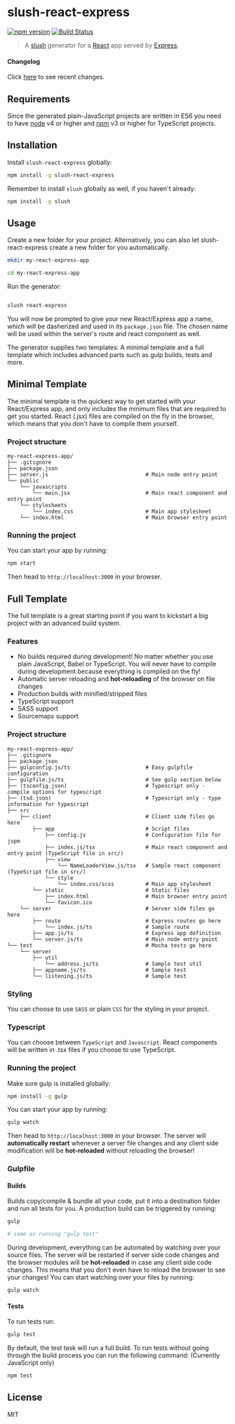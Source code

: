 slush-react-express
==============

[![npm version](https://badge.fury.io/js/slush-react-express.svg)](http://badge.fury.io/js/slush-react-express) [![Build Status](https://travis-ci.org/peterjuras/slush-react-express.svg?branch=master)](https://travis-ci.org/peterjuras/slush-react-express)

> A [slush](http://slushjs.github.io) generator for a [React](https://facebook.github.io/react/) app served by [Express](http://expressjs.com/).

#### Changelog

Click [here](CHANGELOG.md) to see recent changes.

## Requirements

Since the generated plain-JavaScript projects are written in ES6 you need to have [node](https://nodejs.org/) v4 or higher and [npm](https://www.npmjs.com/package/npm) v3 or higher for TypeScript projects.

## Installation

Install `slush-react-express` globally:

```bash
npm install -g slush-react-express
```

Remember to install `slush` globally as well, if you haven't already:

```bash
npm install -g slush
```

## Usage

Create a new folder for your project. Alternatively, you can also let slush-react-express create a new folder for you automatically.

```bash
mkdir my-react-express-app

cd my-react-express-app
```

Run the generator:

```bash

slush react-express
```

You will now be prompted to give your new React/Express app a name, which will be dasherized and used in its `package.json` file. The chosen name will be used within the server's route and react component as well.

The generator supplies two templates: A minimal template and a full template which includes advanced parts such as gulp builds, tests and more.

## Minimal Template

The minimal template is the quickest way to get started with your React/Express app, and only includes the minimum files that are required to get you started. React (.jsx) files are compiled on the fly in the browser, which means that you don't have to compile them yourself.

### Project structure

```
my-react-express-app/
├── .gitignore
├── package.json
├── server.js                               # Main node entry point
└── public
    └── javascripts
        └── main.jsx                        # Main react component and entry point
    └── stylesheets
        └── index.css                       # Main app stylesheet
    └── index.html                          # Main browser entry point
```
### Running the project

You can start your app by running:

```bash
npm start
```

Then head to `http://localhost:3000` in your browser.

## Full Template

The full template is a great starting point if you want to kickstart a big project with an advanced build system.

### Features
* No builds required during development! No matter whether you use plain JavaScript, Babel or TypeScript. You will never have to compile during development because everything is compiled on the fly!
* Automatic server reloading and **hot-reloading** of the browser on file changes
* Production builds with minified/stripped files
* TypeScript support
* SASS support
* Sourcemaps support

### Project structure

```
my-react-express-app/
├── .gitignore
├── package.json
├── gulpconfig.js/ts                        # Easy gulpfile configuration
├── gulpfile.js/ts                          # See gulp section below
├── (tsconfig.json)                         # Typescript only - compile options for typescript
├── (tsd.json)                              # Typescript only - type information for typescript
├── src
    ├── client                              # Client side files go here
        ├── app                             # Script files
            ├── config.js                   # Configuration file for jspm
            ├── index.js/tsx                # Main react component and entry point (TypeScript file in src/)
            ├── view
                └── NameLoaderView.js/tsx   # Sample react component (TypeScript file in src/)
            └── style
                └── index.css/scss          # Main app stylesheet
        └── static                          # Static files
            ├── index.html                  # Main browser entry point
            └── favicon.ico                          
    └── server                              # Server side files go here
        ├── route                           # Express routes go here
            └── index.js/ts                 # Sample route
        ├── app.js/ts                       # Express app definition
        └── server.js/ts                    # Main node entry point
└── test                                    # Mocha tests go here
    └── server
        ├── util                                
            └── address.js/ts               # Sample test util
        ├── appname.js/ts                   # Sample test
        └── listening.js/ts                 # Sample test
```

### Styling

You can choose to use `SASS` or plain `CSS` for the styling in your project.

### Typescript

You can choose between `TypeScript` and `Javascript`. React components will be written in .tsx files if you choose to use TypeScript.

### Running the project

Make sure gulp is installed globally:

```bash
npm install -g gulp
```

You can start your app by running:

```bash
gulp watch
```

Then head to `http://localhost:3000` in your browser. The server will **automatically restart** whenever a server file changes and any client side modification will be **hot-reloaded** without reloading the browser!

### Gulpfile

#### Builds

Builds copy/compile & bundle all your code, put it into a destination folder and run all tests for you. A production build can be triggered by running:

```bash
gulp

# same as running "gulp test"
```

During development, everything can be automated by watching over your source files. The server will be restarted if server side code changes and the browser modules will be **hot-reloaded** in case any client side code changes. This means that you don't even have to reload the browser to see your changes!
You can start watching over your files by running:

```bash
gulp watch
```

#### Tests

To run tests run:

```bash
gulp test
```

By default, the test task will run a full build. To run tests without going through the build process you can run the following command: (Currently JavaScript only)

```bash
npm test
```

## License

MIT
